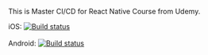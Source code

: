 This is Master CI/CD for React Native Course from Udemy.

iOS: [![Build status](https://build.appcenter.ms/v0.1/apps/767fb659-deb8-4821-a4e6-deb4568bbb2e/branches/dev/badge)](https://appcenter.ms)
<br>
<br>
Android: [![Build status](https://build.appcenter.ms/v0.1/apps/18da6018-526e-46ff-b5d7-b859e7fb0748/branches/dev/badge)](https://appcenter.ms)

